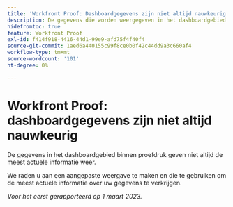 ```yaml
---
title: 'Workfront Proof: Dashboardgegevens zijn niet altijd nauwkeurig'
description: De gegevens die worden weergegeven in het dashboardgebied binnen een proefdruk, geven niet altijd de meest actuele informatie weer. U wordt aangeraden een aangepaste weergave te maken en deze te gebruiken voor de meest actuele informatie over uw gegevens.
hidefromtoc: true
feature: Workfront Proof
exl-id: f414f918-4416-44d1-99e9-afd75f4f40f4
source-git-commit: 1aed6a440155c99f8ce0b0f42c44dd9a3c660af4
workflow-type: tm+mt
source-wordcount: '101'
ht-degree: 0%

---
```


# Workfront Proof: dashboardgegevens zijn niet altijd nauwkeurig

De gegevens in het dashboardgebied binnen proefdruk geven niet altijd de meest actuele informatie weer.

We raden u aan een aangepaste weergave te maken en die te gebruiken om de meest actuele informatie over uw gegevens te verkrijgen.

_Voor het eerst gerapporteerd op 1 maart 2023._
